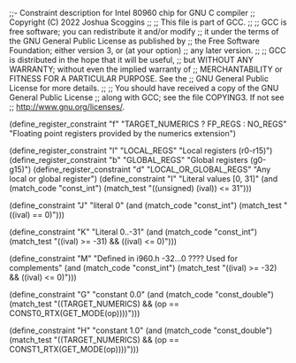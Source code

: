 ;;- Constraint description for Intel 80960 chip for GNU C compiler
;;   Copyright (C) 2022 Joshua Scoggins
;;
;; This file is part of GCC.
;;
;; GCC is free software; you can redistribute it and/or modify
;; it under the terms of the GNU General Public License as published by
;; the Free Software Foundation; either version 3, or (at your option)
;; any later version.
;;
;; GCC is distributed in the hope that it will be useful,
;; but WITHOUT ANY WARRANTY; without even the implied warranty of
;; MERCHANTABILITY or FITNESS FOR A PARTICULAR PURPOSE.  See the
;; GNU General Public License for more details.
;;
;; You should have received a copy of the GNU General Public License
;; along with GCC; see the file COPYING3.  If not see
;; <http://www.gnu.org/licenses/>.


(define_register_constraint "f" "TARGET_NUMERICS ? FP_REGS : NO_REGS"
 "Floating point registers provided by the numerics extension")

(define_register_constraint "l" "LOCAL_REGS" "Local registers (r0-r15)")
(define_register_constraint "b" "GLOBAL_REGS" "Global registers (g0-g15)")
(define_register_constraint "d" "LOCAL_OR_GLOBAL_REGS" "Any local or global register")
(define_constraint "I" 
 "Literal values [0, 31]"
 (and (match_code "const_int")
      (match_test "((unsigned) (ival)) <= 31")))

(define_constraint "J"
 "literal 0"
 (and (match_code "const_int")
      (match_test "((ival) == 0)")))


(define_constraint "K"
 "Literal 0..-31"
 (and (match_code "const_int")
      (match_test "((ival) >= -31) && ((ival) <= 0)")))


(define_constraint "M"
 "Defined in i960.h -32...0 ???? Used for complements"
 (and (match_code "const_int")
      (match_test "((ival) >= -32) && ((ival) <= 0)")))

(define_constraint "G"
 "constant 0.0"
 (and (match_code "const_double")
      (match_test "((TARGET_NUMERICS) && (op == CONST0_RTX(GET_MODE(op))))")))

(define_constraint "H"
 "constant 1.0"
 (and (match_code "const_double")
      (match_test "((TARGET_NUMERICS) && (op == CONST1_RTX(GET_MODE(op))))")))
